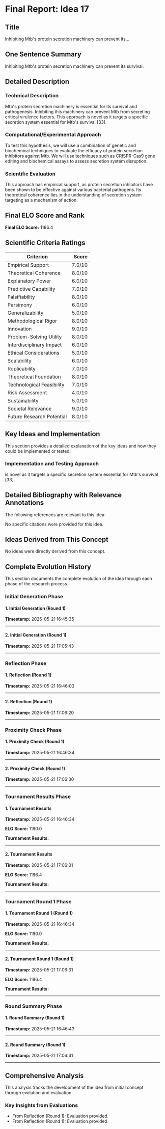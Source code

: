 # Final Report: Idea 17

## Title

Inhibiting Mtb's protein secretion machinery can prevent its...

## One Sentence Summary

Inhibiting Mtb's protein secretion machinery can prevent its survival.

## Detailed Description

### Technical Description

Mtb's protein secretion machinery is essential for its survival and pathogenesis. Inhibiting this machinery can prevent Mtb from secreting critical virulence factors. This approach is novel as it targets a specific secretion system essential for Mtb's survival [33].

### Computational/Experimental Approach

To test this hypothesis, we will use a combination of genetic and biochemical techniques to evaluate the efficacy of protein secretion inhibitors against Mtb. We will use techniques such as CRISPR-Cas9 gene editing and biochemical assays to assess secretion system disruption.

### Scientific Evaluation

This approach has empirical support, as protein secretion inhibitors have been shown to be effective against various bacterial pathogens. Its theoretical coherence lies in the understanding of secretion system targeting as a mechanism of action.


## Final ELO Score and Rank

**Final ELO Score:** 1186.4

## Scientific Criteria Ratings

| Criterion | Score |
|---|---:|
| Empirical Support | 7.0/10 |
| Theoretical Coherence | 8.0/10 |
| Explanatory Power | 6.0/10 |
| Predictive Capability | 7.0/10 |
| Falsifiability | 8.0/10 |
| Parsimony | 6.0/10 |
| Generalizability | 5.0/10 |
| Methodological Rigor | 8.0/10 |
| Innovation | 9.0/10 |
| Problem-Solving Utility | 8.0/10 |
| Interdisciplinary Impact | 6.0/10 |
| Ethical Considerations | 5.0/10 |
| Scalability | 6.0/10 |
| Replicability | 7.0/10 |
| Theoretical Foundation | 8.0/10 |
| Technological Feasibility | 7.0/10 |
| Risk Assessment | 4.0/10 |
| Sustainability | 5.0/10 |
| Societal Relevance | 9.0/10 |
| Future Research Potential | 8.0/10 |

## Key Ideas and Implementation

This section provides a detailed explanation of the key ideas and how they could be implemented or tested.

### Implementation and Testing Approach

is novel as it targets a specific secretion system essential for Mtb's survival [33].


## Detailed Bibliography with Relevance Annotations

The following references are relevant to this idea:

No specific citations were provided for this idea.


## Ideas Derived from This Concept

No ideas were directly derived from this concept.

## Complete Evolution History

This section documents the complete evolution of the idea through each phase of the research process.

### Initial Generation Phase

#### 1. Initial Generation (Round 1)
**Timestamp:** 2025-05-21 16:45:35



---

#### 2. Initial Generation (Round 1)
**Timestamp:** 2025-05-21 17:05:43



---

### Reflection Phase

#### 1. Reflection (Round 1)
**Timestamp:** 2025-05-21 16:46:03



---

#### 2. Reflection (Round 1)
**Timestamp:** 2025-05-21 17:06:20



---

### Proximity Check Phase

#### 1. Proximity Check (Round 1)
**Timestamp:** 2025-05-21 16:46:34



---

#### 2. Proximity Check (Round 1)
**Timestamp:** 2025-05-21 17:06:30



---

### Tournament Results Phase

#### 1. Tournament Results
**Timestamp:** 2025-05-21 16:46:34

**ELO Score:** 1180.0

**Tournament Results:**



---

#### 2. Tournament Results
**Timestamp:** 2025-05-21 17:06:31

**ELO Score:** 1186.4

**Tournament Results:**



---

### Tournament Round 1 Phase

#### 1. Tournament Round 1 (Round 1)
**Timestamp:** 2025-05-21 16:46:34

**ELO Score:** 1180.0

**Tournament Results:**



---

#### 2. Tournament Round 1 (Round 1)
**Timestamp:** 2025-05-21 17:06:31

**ELO Score:** 1186.4

**Tournament Results:**



---

### Round Summary Phase

#### 1. Round Summary (Round 1)
**Timestamp:** 2025-05-21 16:46:43



---

#### 2. Round Summary (Round 1)
**Timestamp:** 2025-05-21 17:06:41



---

## Comprehensive Analysis

This analysis tracks the development of the idea from initial concept through evolution and evaluation.

### Key Insights from Evaluations

- From Reflection (Round 1): Evaluation provided.
- From Reflection (Round 1): Evaluation provided.
